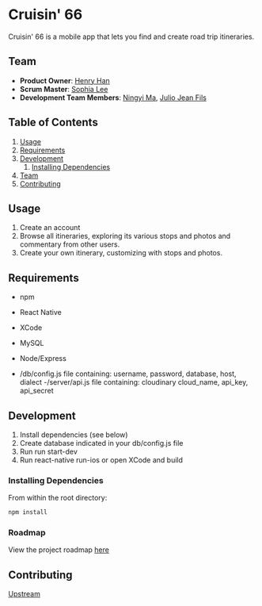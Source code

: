 # Cruisin' 66

Cruisin' 66 is a mobile app that lets you find and create road trip itineraries. 

## Team

- **Product Owner**: [Henry Han](https://github.com/PotatoEater0127)
- **Scrum Master**: [Sophia Lee](https://github.com/soph915)
- **Development Team Members**: [Ningyi Ma](https://github.com/ningyima), [Julio Jean Fils](https://github.com/juliofihdeldev) 

## Table of Contents

1.  [Usage](#Usage)
1.  [Requirements](#requirements)
1.  [Development](#development)
    1.  [Installing Dependencies](#installing-dependencies)
1.  [Team](#team)
1.  [Contributing](#contributing)

## Usage

1. Create an account
2. Browse all itineraries, exploring its various stops and photos and commentary from other users. 
3. Create your own itinerary, customizing with stops and photos.

## Requirements

- npm
- React Native
- XCode
- MySQL
- Node/Express

- /db/config.js file containing: username, password, database, host, dialect
-/server/api.js file containing: cloudinary cloud_name, api_key, api_secret 


## Development

1. Install dependencies (see below)
2. Create database indicated in your db/config.js file
3. Run run start-dev 
4. Run react-native run-ios or open XCode and build

### Installing Dependencies

From within the root directory:

```sh
npm install
```

### Roadmap

View the project roadmap [here](https://github.com/Studio-M4/Cruisin-66/pulls)

## Contributing

[Upstream](https://github.com/Studio-M4/Cruisin-66)

